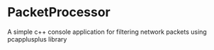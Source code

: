 # PacketProcessor
A simple c++ console application for filtering network packets using pcapplusplus library
